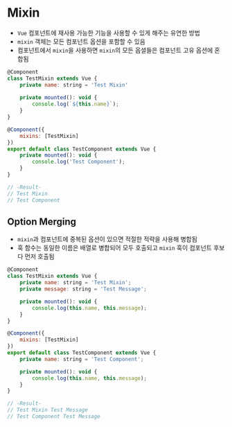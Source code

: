 # Mixin
- `Vue` 컴포넌트에 재사용 가능한 기능을 사용할 수 있게 해주는 유연한 방법
- `mixin` 객체는 모든 컴포넌트 옵션을 포함할 수 있음
- 컴포넌트에서 `mixin`을 사용하면 `mixin`의 모든 옵셜들은 컴포넌트 고유 옵션에 혼합됨

```js
@Component
class TestMixin extends Vue {
    private name: string = 'Test Mixin'
    
    private mounted(): void {
        console.log(`${this.name}`);
    }
}

@Component({
    mixins: [TestMixin]
})
export default class TestComponent extends Vue {
    private mounted(): void {
        console.log('Test Component');
    }
}

// -Result-
// Test Mixin
// Test Component
```

## Option Merging
- `mixin`과 컴포넌트에 중복된 옵션이 있으면 적절한 적략을 사용해 병합됨
- 훅 함수는 동일한 이름은 배열로 병합되어 모두 호출되고 `mixin` 훅이 컴포넌트 후보다 먼저 호출됨 

```js
@Component
class TestMixin extends Vue {
    private name: string = 'Test Mixin';
    private message: string = 'Test Message';

    private mounted(): void {
        console.log(this.name, this.message);
    }
}

@Component({
    mixins: [TestMixin]
})
export default class TestComponent extends Vue {
    private name: string = 'Test Component';

    private mounted(): void {
        console.log(this.name, this.message);
    }
}

// -Result-
// Test Mixin Test Message
// Test Component Test Message
```